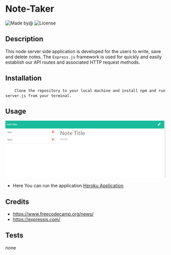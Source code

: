 # Note-Taker
![Made by@](https://img.shields.io/badge/License-haymanot-brightgreen.svg)
![License](https://img.shields.io/badge/License-MIT-blue.svg)
## Description
This node server side application is developed for the users to write, save and delete notes. The `Express.js` framework is used for quickly and easily establish our API routes and associated HTTP request methods.
## Installation
        
        Clone the repository to your local machine and install npm and run server.js from your terminal.

## Usage
![Screenshoot](assets/images/Note-Taker.png)
* Here You can run the application [Heroku Application](https://secret-anchorage-44838.herokuapp.com/)
## Credits
* https://www.freecodecamp.org/news/
* https://expressjs.com/
## Tests
none
